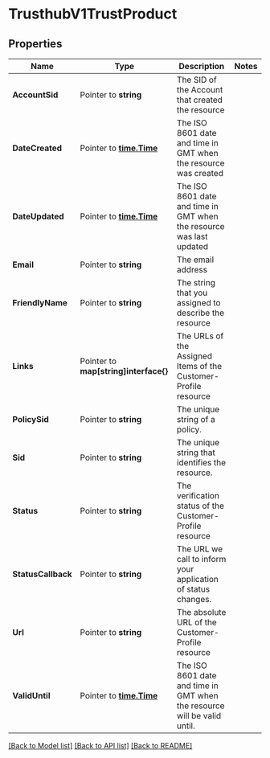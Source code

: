 # TrusthubV1TrustProduct

## Properties

Name | Type | Description | Notes
------------ | ------------- | ------------- | -------------
**AccountSid** | Pointer to **string** | The SID of the Account that created the resource |
**DateCreated** | Pointer to [**time.Time**](time.Time.md) | The ISO 8601 date and time in GMT when the resource was created |
**DateUpdated** | Pointer to [**time.Time**](time.Time.md) | The ISO 8601 date and time in GMT when the resource was last updated |
**Email** | Pointer to **string** | The email address |
**FriendlyName** | Pointer to **string** | The string that you assigned to describe the resource |
**Links** | Pointer to **map[string]interface{}** | The URLs of the Assigned Items of the Customer-Profile resource |
**PolicySid** | Pointer to **string** | The unique string of a policy. |
**Sid** | Pointer to **string** | The unique string that identifies the resource. |
**Status** | Pointer to **string** | The verification status of the Customer-Profile resource |
**StatusCallback** | Pointer to **string** | The URL we call to inform your application of status changes. |
**Url** | Pointer to **string** | The absolute URL of the Customer-Profile resource |
**ValidUntil** | Pointer to [**time.Time**](time.Time.md) | The ISO 8601 date and time in GMT when the resource will be valid until. |

[[Back to Model list]](../README.md#documentation-for-models) [[Back to API list]](../README.md#documentation-for-api-endpoints) [[Back to README]](../README.md)


